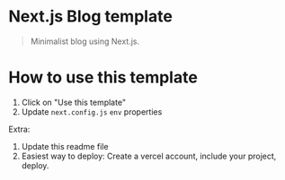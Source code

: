 # Next.js Blog template

> Minimalist blog using Next.js.

# How to use this template

1. Click on "Use this template"
2. Update `next.config.js` `env` properties


Extra:
1. Update this readme file
1. Easiest way to deploy: Create a vercel account, include your project, deploy.
